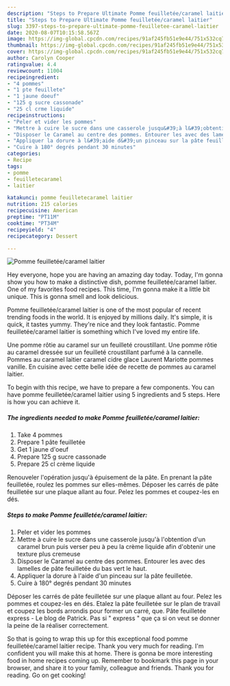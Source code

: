 ```yaml
---
description: "Steps to Prepare Ultimate Pomme feuilletée/caramel laitier"
title: "Steps to Prepare Ultimate Pomme feuilletée/caramel laitier"
slug: 3397-steps-to-prepare-ultimate-pomme-feuilletee-caramel-laitier
date: 2020-08-07T10:15:58.567Z
image: https://img-global.cpcdn.com/recipes/91af245fb51e9e44/751x532cq70/pomme-feuilleteecaramel-laitier-photo-principale-de-la-recette.jpg
thumbnail: https://img-global.cpcdn.com/recipes/91af245fb51e9e44/751x532cq70/pomme-feuilleteecaramel-laitier-photo-principale-de-la-recette.jpg
cover: https://img-global.cpcdn.com/recipes/91af245fb51e9e44/751x532cq70/pomme-feuilleteecaramel-laitier-photo-principale-de-la-recette.jpg
author: Carolyn Cooper
ratingvalue: 4.4
reviewcount: 11004
recipeingredient:
- "4 pommes"
- "1 pte feuillete"
- "1 jaune doeuf"
- "125 g sucre cassonade"
- "25 cl crme liquide"
recipeinstructions:
- "Peler et vider les pommes"
- "Mettre à cuire le sucre dans une casserole jusqu&#39;à l&#39;obtention d&#39;un caramel brun puis verser peu à peu la crème liquide afin d&#39;obtenir une texture plus cremeuse"
- "Disposer le Caramel au centre des pommes. Entourer les avec des lamelles de pâte feuilletée du bas vert le haut."
- "Appliquer la dorure à l&#39;aide d&#39;un pinceau sur la pâte feuilletée."
- "Cuire à 180° degrés pendant 30 minutes"
categories:
- Recipe
tags:
- pomme
- feuilletecaramel
- laitier

katakunci: pomme feuilletecaramel laitier 
nutrition: 215 calories
recipecuisine: American
preptime: "PT11M"
cooktime: "PT34M"
recipeyield: "4"
recipecategory: Dessert

---
```



![Pomme feuilletée/caramel laitier](https://img-global.cpcdn.com/recipes/91af245fb51e9e44/751x532cq70/pomme-feuilleteecaramel-laitier-photo-principale-de-la-recette.jpg)

Hey everyone, hope you are having an amazing day today. Today, I'm gonna show you how to make a distinctive dish, pomme feuilletée/caramel laitier. One of my favorites food recipes. This time, I'm gonna make it a little bit unique. This is gonna smell and look delicious.

Pomme feuilletée/caramel laitier is one of the most popular of recent trending foods in the world. It is enjoyed by millions daily. It's simple, it is quick, it tastes yummy. They're nice and they look fantastic. Pomme feuilletée/caramel laitier is something which I've loved my entire life.

Une pomme rôtie au caramel sur un feuilleté croustillant. Une pomme rôtie au caramel dressée sur un feuilleté croustillant parfumé à la cannelle. Pommes au caramel laitier caramel cidre glace Laurent Mariotte pommes vanille. En cuisine avec cette belle idée de recette de pommes au caramel laitier.


To begin with this recipe, we have to prepare a few components. You can have pomme feuilletée/caramel laitier using 5 ingredients and 5 steps. Here is how you can achieve it.

<!--inarticleads1-->

##### The ingredients needed to make Pomme feuilletée/caramel laitier:

1. Take 4 pommes
1. Prepare 1 pâte feuilletée
1. Get 1 jaune d&#39;oeuf
1. Prepare 125 g sucre cassonade
1. Prepare 25 cl crème liquide


Renouveler l&#39;opération jusqu&#39;à épuisement de la pâte. En prenant la pâte feuilletée, roulez les pommes sur elles-mêmes. Déposer les carrés de pâte feuilletée sur une plaque allant au four. Pelez les pommes et coupez-les en dés. 

<!--inarticleads2-->

##### Steps to make Pomme feuilletée/caramel laitier:

1. Peler et vider les pommes
1. Mettre à cuire le sucre dans une casserole jusqu&#39;à l&#39;obtention d&#39;un caramel brun puis verser peu à peu la crème liquide afin d&#39;obtenir une texture plus cremeuse
1. Disposer le Caramel au centre des pommes. Entourer les avec des lamelles de pâte feuilletée du bas vert le haut.
1. Appliquer la dorure à l&#39;aide d&#39;un pinceau sur la pâte feuilletée.
1. Cuire à 180° degrés pendant 30 minutes


Déposer les carrés de pâte feuilletée sur une plaque allant au four. Pelez les pommes et coupez-les en dés. Etalez la pâte feuilletée sur le plan de travail et coupez les bords arrondis pour former un carré, que. Pâte feuilletée express - Le blog de Patrick. Pas si &#34; express &#34; que ça si on veut se donner la peine de la réaliser correctement. 

So that is going to wrap this up for this exceptional food pomme feuilletée/caramel laitier recipe. Thank you very much for reading. I'm confident you will make this at home. There is gonna be more interesting food in home recipes coming up. Remember to bookmark this page in your browser, and share it to your family, colleague and friends. Thank you for reading. Go on get cooking!
